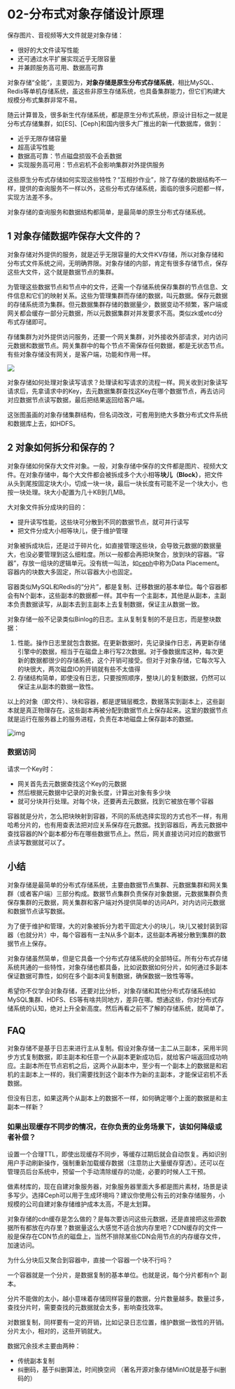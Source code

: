 # 02-分布式对象存储设计原理

保存图片、音视频等大文件就是对象存储：

- 很好的大文件读写性能
- 还可通过水平扩展实现近乎无限容量
- 并兼顾服务高可用、数据高可靠

对象存储“全能”，主要因为，**对象存储是原生分布式存储系统**，相比MySQL、Redis等单机存储系统，虽这些非原生存储系统，也具备集群能力，但它们构建大规模分布式集群非常不易。

随云计算普及，很多新生代存储系统，都是原生分布式系统，原设计目标之一就是分布式存储集群，如[ES]、[Ceph]和国内很多大厂推出的新一代数据库，做到：

- 近乎无限存储容量
- 超高读写性能
- 数据高可靠：节点磁盘损毁不会丢数据
- 实现服务高可用：节点宕机不会影响集群对外提供服务

这些原生分布式存储如何实现这些特性？“互相抄作业”，除了存储的数据结构不一样，提供的查询服务不一样以外，这些分布式存储系统，面临的很多问题都一样，实现方法差不多。

对象存储的查询服务和数据结构都简单，是最简单的原生分布式存储系统。

## 1 对象存储数据咋保存大文件的？

对象存储对外提供的服务，就是近乎无限容量的大文件KV存储，所以对象存储和分布式文件系统之间，无明确界限。对象存储的内部，肯定有很多存储节点，保存这些大文件，这个就是数据节点的集群。

为管理这些数据节点和节点中的文件，还需一个存储系统保存集群的节点信息、文件信息和它们的映射关系。这些为管理集群而存储的数据，叫元数据。保存元数据的存储系统须为集群。但元数据集群存储的数据量少，数据变动不频繁，客户端或网关都会缓存一部分元数据，所以元数据集群对并发要求不高。类似zk或etcd分布式存储即可。

存储集群为对外提供访问服务，还要一个网关集群，对外接收外部请求，对内访问元数据和数据节点。网关集群中的每个节点不需保存任何数据，都是无状态节点。有些对象存储没有网关，是客户端，功能和作用一样。

![](https://my-img.javaedge.com.cn/javaedge-blog/2024/06/23aa89093810d8a87ad576f4da162585.jpg)

对象存储如何处理对象读写请求？处理读和写请求的流程一样。网关收到对象读写请求后，先拿请求中的Key，去元数据集群查找这Key在哪个数据节点，再去访问对应数据节点读写数据，最后把结果返回给客户端。

这张图虽画的对象存储集群结构，但名词改改，可套用到绝大多数分布式文件系统和数据库上去，如HDFS。

## 2 对象如何拆分和保存的？

对象存储如何保存大文件对象。一般，对象存储中保存的文件都是图片、视频大文件。在对象存储中，每个大文件都会被拆成多个大小相等**块儿（Block）**，把文件从头到尾按固定块大小，切成一块一块，最后一块长度有可能不足一个块大小，也按一块处理。块大小配置为几十KB到几MB。

大对象文件拆分成块的目的：

- 提升读写性能，这些块可分散到不同的数据节点，就可并行读写
- 把文件分成大小相等块儿，便于维护管理

对象被拆成块后，还是过于碎片化，如直接管理这些块，会导致元数据的数据量大，也没必要管理到这么细粒度。所以一般都会再把块聚合，放到块的容器。“容器”，存放一组块的逻辑单元。没有统一叫法，如[ceph](https://ceph.io/)中称为Data Placement。容器内的块数大多固定，所以容器大小也固定。

容器类似MySQL和Redis的“分片”，都是复制、迁移数据的基本单位。每个容器都会有N个副本，这些副本的数据都一样。其中有一个主副本，其他是从副本，主副本负责数据读写，从副本去到主副本上去复制数据，保证主从数据一致。

对象存储一般不记录类似Binlog的日志。主从复制复制的不是日志，而是整块数据：

1. 性能。操作日志里就包含数据。在更新数据时，先记录操作日志，再更新存储引擎中的数据，相当于在磁盘上串行写2次数据。对于像数据库这种，每次更新的数据都很少的存储系统，这个开销可接受。但对于对象存储，它每次写入的块很大，两次磁盘IO的开销就有些不太值得
2. 存储结构简单，即使没有日志，只要按照顺序，整块儿的复制数据，仍然可以保证主从副本的数据一致性。

以上的对象（即文件）、块和容器，都是逻辑层概念，数据落实到副本上，这些副本就是真正物理存在。这些副本再被分配到数据节点上保存起来。这里的数据节点就是运行在服务器上的服务进程，负责在本地磁盘上保存副本的数据。

![img](https://static001.geekbang.org/resource/image/8d/0b/8d6616675ca90df023d1622aa1f2ef0b.jpg)

### 数据访问

请求一个Key时：

- 网关首先去元数据查找这个Key的元数据
- 然后根据元数据中记录的对象长度，计算出对象有多少块
- 就可分块并行处理。对每个块，还要再去元数据，找到它被放在哪个容器

容器就是分片，怎么把块映射到容器，不同的系统选择实现的方式也不一样，有用哈希分片的，也有用查表法把对应关系保存在元数据。找到容器后，再去元数据中查找容器的N个副本都分布在哪些数据节点上。然后，网关直接访问对应的数据节点读写数据就可以了。

## 小结

对象存储是最简单的分布式存储系统，主要由数据节点集群、元数据集群和网关集群（或者客户端）三部分构成。数据节点集群负责保存对象数据，元数据集群负责保存集群的元数据，网关集群和客户端对外提供简单的访问API，对内访问元数据和数据节点读写数据。

为了便于维护和管理，大的对象被拆分为若干固定大小的块儿，块儿又被封装到容器（也就分片）中，每个容器有一主N从多个副本，这些副本再被分散到集群的数据节点上保存。

对象存储虽然简单，但是它具备一个分布式存储系统的全部特征。所有分布式存储系统共通的一些特性，对象存储也都具备，比如说数据如何分片，如何通过多副本保证数据可靠性，如何在多个副本间复制数据，确保数据一致性等等。



希望你不仅学会对象存储，还要对比分析，对象存储和其他分布式存储系统如MySQL集群、HDFS、ES等有啥共同地方，差异在哪。想通这些，你对分布式存储系统的认知，绝对上升全新高度。然后再看之前不了解的存储系统，就简单了。

## FAQ

对象存储不是基于日志来进行主从复制。假设对象存储一主二从三副本，采用半同步方式复制数据，即主副本和任意一个从副本更新成功后，就给客户端返回成功响应。主副本所在节点宕机之后，这两个从副本中，至少有一个副本上的数据是和宕机的主副本上一样的，我们需要找到这个副本作为新的主副本，才能保证宕机不丢数据。

但没有日志，如果这两个从副本上的数据不一样，如何确定哪个上面的数据是和主副本一样新？

### 如果出现缓存不同步的情况，在你负责的业务场景下，该如何降级或者补偿？

设置一个合理TTL，即使出现缓存不同步，等缓存过期后就会自动恢复。再如识别用户手动刷新操作，强制重新加载缓存数据（注意防止大量缓存穿透）。还可以在管理员后台系统中，预留一个手动清除缓存的功能，必要的时候人工干预。



做素材库的，现在自建对象服务器，对象服务器里面大多都是图片素材，场景是读多写少。选择Ceph可以用于生成环境吗？建议你使用公有云的对象存储服务，小规模的公司自建对象存储维护成本太高，不是太划算。





对象存储的cdn缓存是怎么做的？是每次要访问这些元数据，还是直接把这些源数据所有都放在内存里？数据量这么大感觉不适合放内存里吧？CDN缓存的文件一般是保存在CDN节点的磁盘上，当然不排除某些CDN会用节点的内存缓存文件，加速访问。



为什么分块后又聚合到容器中，直接一个容器一个块不行吗？

一个容器就是一个分片，是数据复制的基本单位。也就是说，每个分片都有n个 副本。

分片不能做的太小，越小意味着存储同样容量的数据，分片数量越多。数量过多，查找分片时，需要查找的元数据就会太多，影响查找效率。

对数据复制，同样要有一定的开销，比如记录日志位置，维护数据一致性的开销。分片太小，相对的，这些开销就大。

数据冗余技术主要由两种：

- 传统副本复制
- 纠删码，基于纠删算法，时间换空间 （著名开源对象存储MinIO就是基于纠删码的）